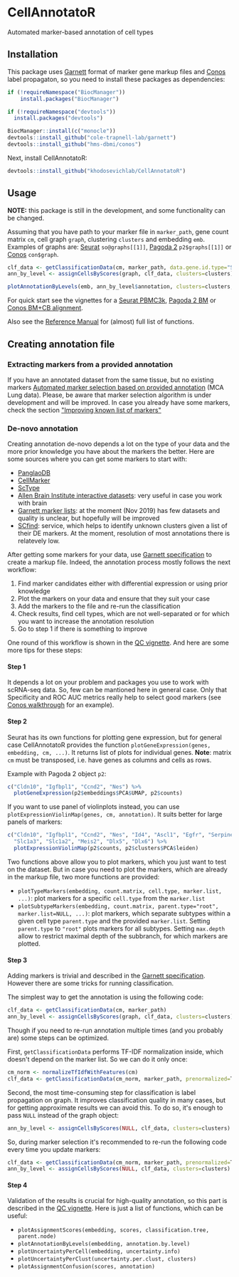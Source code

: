 # CellAnnotatoR
Automated marker-based annotation of cell types

## Installation

This package uses [Garnett](https://cole-trapnell-lab.github.io/garnett/docs/) format of marker gene markup files and 
[Conos](https://github.com/hms-dbmi/conos) label propagaton, so you need to install these packages as dependencies:

```r
if (!requireNamespace("BiocManager"))
    install.packages("BiocManager")

if (!requireNamespace("devtools"))
  install.packages("devtools")

BiocManager::install(c("monocle"))
devtools::install_github("cole-trapnell-lab/garnett")
devtools::install_github("hms-dbmi/conos")
```

Next, install CellAnnotatoR:

```r
devtools::install_github("khodosevichlab/CellAnnotatoR")
```

## Usage

**NOTE:** this package is still in the development, and some functionality can be changed.

Assuming that you have path to your marker file in `marker_path`, gene count matrix `cm`, cell graph `graph`, clustering `clusters` and embedding `emb`. 
Examples of graphs are: [Seurat](https://github.com/satijalab/seurat/wiki/Seurat) `so@graphs[[1]]`, 
[Pagoda 2](https://github.com/hms-dbmi/pagoda2) `p2$graphs[[1]]` or [Conos](https://github.com/hms-dbmi/conos) `con$graph`.

```r
clf_data <- getClassificationData(cm, marker_path, data.gene.id.type="SYMBOL", marker.gene.id.type="SYMBOL")
ann_by_level <- assignCellsByScores(graph, clf_data, clusters=clusters)

plotAnnotationByLevels(emb, ann_by_level$annotation, clusters=clusters, size=0.2, font.size=c(2, 4), shuffle.colors=T)
```

For quick start see the vignettes for a [Seurat PBMC3k](vignettes/seurat_pbmc3k.md), [Pagoda 2 BM](vignettes/pagoda_bm.md) or [Conos BM+CB alignment](vignettes/conos_bm_cb.md).

Also see the [Reference Manual](CellAnnotatoR.pdf) for (almost) full list of functions.

## Creating annotation file

### Extracting markers from a provided annotation

If you have an annotated dataset from the same tissue, but no existing markers [Automated marker selection based on provided annotation](vignettes/mca_marker_selection.md) (MCA Lung data). Please, be aware that marker selection algorithm is under development and will be improved. In case you already have some markers, check the section ["Improving known list of markers"](vignettes/mca_marker_selection.md#improving-known-list-of-markers)

### De-novo annotation

Creating annotation de-novo depends a lot on the type of your data and the more prior knowledge you have about the markers the better.
Here are some sources where you can get some markers to start with:

- [PanglaoDB](https://panglaodb.se/)
- [CellMarker](http://biocc.hrbmu.edu.cn/CellMarker/)
- [ScType](https://sctype.fimm.fi/database.php)
- [Allen Brain Institute interactive datasets](https://portal.brain-map.org/atlases-and-data/rnaseq): very useful in case you work with brain
- [Garnett marker lists](https://cole-trapnell-lab.github.io/garnett/classifiers/): at the moment (Nov 2019) has few datasets and quality is unclear, but hopefully will be improved
- [SCfind](https://scfind.sanger.ac.uk/): service, which helps to identify unknown clusters given a list of their DE markers. At the moment, resolution of most annotations there is relatevely low.

After getting some markers for your data, use [Garnett specification](https://cole-trapnell-lab.github.io/garnett/docs/#constructing-a-marker-file) to create a markup file.
Indeed, the annotation process mostly follows the next workflow:

1. Find marker candidates either with differential expression or using prior knowledge
2. Plot the markers on your data and ensure that they suit your case
3. Add the markers to the file and re-run the classification
4. Check results, find cell types, which are not well-separated or for which you want to increase the annotation resolution
5. Go to step 1 if there is something to improve

One round of this workflow is shown in the [QC vignette](vignettes/mca_qc.md). And here are some more tips for these steps:

#### Step 1

It depends a lot on your problem and packages you use to work with scRNA-seq data. So, few can be mantioned here in general case. Only that Specificity and ROC AUC metrics really help to select good markers (see [Conos walkthrough](https://github.com/hms-dbmi/conos/blob/dev/vignettes/walkthrough.md#cluster-markers) for an example).

#### Step 2

Seurat has its own functions for plotting gene expression, but for general case CellAnnotatoR provides the function `plotGeneExpression(genes, embedding, cm, ...)`. 
It returns list of plots for individual genes. **Note**: matrix `cm` must be transposed, i.e. have genes as columns and cells as rows.

Example with Pagoda 2 object `p2`:

```R
c("Cldn10", "Igfbpl1", "Ccnd2", "Nes") %>% 
  plotGeneExpression(p2$embeddings$PCA$UMAP, p2$counts)
```

If you want to use panel of violinplots instead, you can use `plotExpressionViolinMap(genes, cm, annotation)`. It suits better for large panels of markers:

```R
c("Cldn10", "Igfbpl1", "Ccnd2", "Nes", "Id4", "Ascl1", "Egfr", "Serpine2", "Dcx", "Tubb3",
  "Slc1a3", "Slc1a2", "Meis2", "Dlx5", "Dlx6") %>% 
  plotExpressionViolinMap(p2$counts, p2$clusters$PCA$leiden)
```

Two functions above allow you to plot markers, which you just want to test on the dataset. But in case you need to plot the markers, which are already in the markup file, two more functions are provided:

- `plotTypeMarkers(embedding, count.matrix, cell.type, marker.list, ...)`: plot markers for a specific `cell.type` from the `marker.list`
- `plotSubtypeMarkers(embedding, count.matrix, parent.type="root", marker.list=NULL, ...)`: plot markers, which separate subtypes within a given cell type `parent.type` and the provided `marker.list`. Setting `parent.type` to `"root"` plots markers for all subtypes. Setting `max.depth` allow to restrict maximal depth of the subbranch, for which markers are plotted.

#### Step 3

Adding markers is trivial and described in the [Garnett specification](https://cole-trapnell-lab.github.io/garnett/docs/#constructing-a-marker-file). However there are some tricks for running classification.

The simplest way to get the annotation is using the following code:

```R
clf_data <- getClassificationData(cm, marker_path)
ann_by_level <- assignCellsByScores(graph, clf_data, clusters=clusters)
```

Though if you need to re-run annotation multiple times (and you probably are) some steps can be optimized.

First, `getClassificationData` performs TF-IDF normalization inside, which doesn't depend on the marker list. So we can do it only once:

```R
cm_norm <- normalizeTfIdfWithFeatures(cm)
clf_data <- getClassificationData(cm_norm, marker_path, prenormalized=T)
```

Second, the most time-consuming step for classification is label propagation on graph. It improves classification quality in many cases, but for getting approximate results we can avoid this. 
To do so, it's enough to pass `NULL` instead of the graph object:

```R
ann_by_level <- assignCellsByScores(NULL, clf_data, clusters=clusters)
```

So, during marker selection it's recommended to re-run the following code every time you update markers:

```R
clf_data <- getClassificationData(cm_norm, marker_path, prenormalized=T)
ann_by_level <- assignCellsByScores(NULL, clf_data, clusters=clusters)
```

#### Step 4

Validation of the results is crucial for high-quality annotation, so this part is described in the [QC vignette](vignettes/mca_qc.md). Here is just a list of functions, which can be useful:

- `plotAssignmentScores(embedding, scores, classification.tree, parent.node)`
- `plotAnnotationByLevels(embedding, annotation.by.level)`
- `plotUncertaintyPerCell(embedding, uncertainty.info)`
- `plotUncertaintyPerClust(uncertainty.per.clust, clusters)`
- `plotAssignmentConfusion(scores, annotation)`
